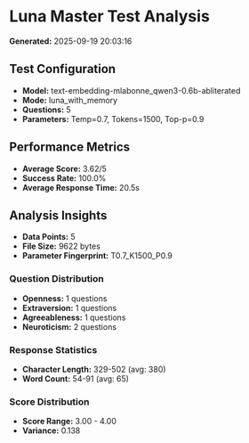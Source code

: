 # Luna Master Test Analysis

**Generated:** 2025-09-19 20:03:16

## Test Configuration
- **Model:** text-embedding-mlabonne_qwen3-0.6b-abliterated
- **Mode:** luna_with_memory
- **Questions:** 5
- **Parameters:** Temp=0.7, Tokens=1500, Top-p=0.9

## Performance Metrics
- **Average Score:** 3.62/5
- **Success Rate:** 100.0%
- **Average Response Time:** 20.5s

## Analysis Insights
- **Data Points:** 5
- **File Size:** 9622 bytes
- **Parameter Fingerprint:** T0.7_K1500_P0.9

### Question Distribution
- **Openness:** 1 questions
- **Extraversion:** 1 questions
- **Agreeableness:** 1 questions
- **Neuroticism:** 2 questions

### Response Statistics
- **Character Length:** 329-502 (avg: 380)
- **Word Count:** 54-91 (avg: 65)

### Score Distribution
- **Score Range:** 3.00 - 4.00
- **Variance:** 0.138
